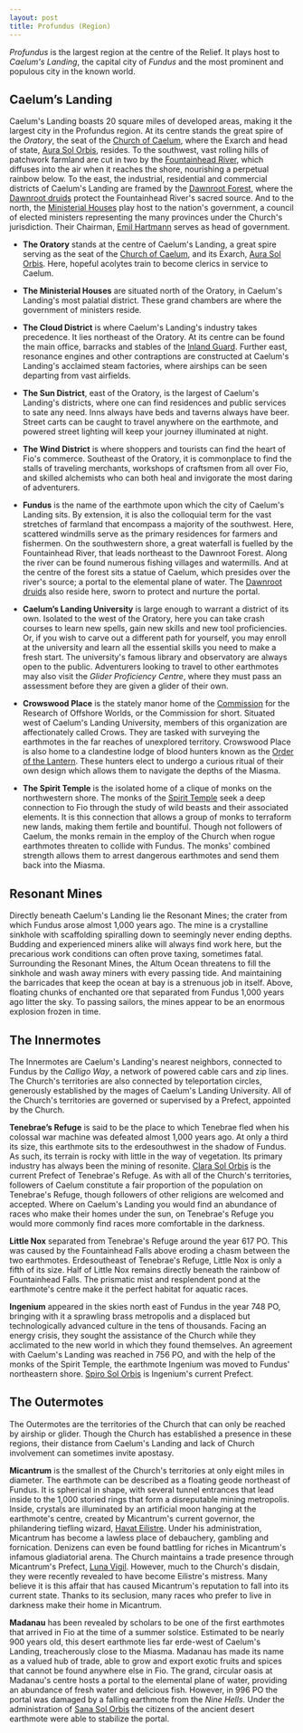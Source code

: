```yaml
---
layout: post
title: Profundus (Region)
---
```


*Profundus* is the largest region at the centre of the Relief. It plays host to *Caelum's Landing*, the capital city of *Fundus* and the most prominent and populous city in the known world.

## Caelum’s Landing

Caelum's Landing boasts 20 square miles of developed areas, making it the largest city in the Profundus region. At its centre stands the great spire of the *Oratory*, the seat of the [Church of Caelum](), where the Exarch and head of state, [Aura Sol Orbis](), resides. To the southwest, vast rolling hills of patchwork farmland are cut in two by the [Fountainhead River](), which diffuses into the air when it reaches the shore, nourishing a perpetual rainbow below. To the east, the industrial, residential and commercial districts of Caelum's Landing are framed by the [Dawnroot Forest](), where the [Dawnroot druids]() protect the Fountainhead River's sacred source. And to the north, the [Ministerial Houses]() play host to the nation's government, a council of elected ministers representing the many provinces under the Church's jurisdiction. Their Chairman, [Emil Hartmann]() serves as head of government.

- **The Oratory** stands at the centre of Caelum's Landing, a great spire serving as the seat of the [Church of Caelum](), and its Exarch, [Aura Sol Orbis](). Here, hopeful acolytes train to become clerics in service to Caelum.

- **The Ministerial Houses** are situated north of the Oratory, in Caelum's Landing's most palatial district. These grand chambers are where the government of ministers reside.

- **The Cloud District** is where Caelum's Landing's industry takes precedence. It lies northeast of the Oratory. At its centre can be found the main office, barracks and stables of the [Inland Guard](). Further east, resonance engines and other contraptions are constructed at Caelum's Landing's acclaimed steam factories, where airships can be seen departing from vast airfields.

- **The Sun District**, east of the Oratory, is the largest of Caelum's Landing's districts, where one can find residences and public services to sate any need. Inns always have beds and taverns always have beer. Street carts can be caught to travel anywhere on the earthmote, and powered street lighting will keep your journey illuminated at night.

- **The Wind District** is where shoppers and tourists can find the heart of Fio's commerce. Southeast of the Oratory, it is commonplace to find the stalls of traveling merchants, workshops of craftsmen from all over Fio, and skilled alchemists who can both heal and invigorate the most daring of adventurers.

- **Fundus** is the name of the earthmote upon which the city of Caelum's Landing sits. By extension, it is also the colloquial term for the vast stretches of farmland that encompass a majority of the southwest. Here, scattered windmills serve as the primary residences for farmers and fishermen. On the southwestern shore, a great waterfall is fuelled by the Fountainhead River, that leads northeast to the Dawnroot Forest. Along the river can be found numerous fishing villages and watermills. And at the centre of the forest sits a statue of Caelum, which presides over the river's source; a portal to the elemental plane of water. The [Dawnroot druids]() also reside here, sworn to protect and nurture the portal.

- **Caelum’s Landing University** is large enough to warrant a district of its own. Isolated to the west of the Oratory, here you can take crash courses to learn new spells, gain new skills and new tool proficiencies. Or, if you wish to carve out a different path for yourself, you may enroll at the university and learn all the essential skills you need to make a fresh start. The university's famous library and observatory are always open to the public. Adventurers looking to travel to other earthmotes may also visit the *Glider Proficiency Centre*, where they must pass an assessment before they are given a glider of their own.

- **Crowswood Place** is the stately manor home of the [Commission]() for the Research of Offshore Worlds, or the Commission for short. Situated west of Caelum's Landing University, members of this organization are affectionately called Crows. They are tasked with surveying the earthmotes in the far reaches of unexplored territory. Crowswood Place is also home to a clandestine lodge of blood hunters known as the [Order of the Lantern](). These hunters elect to undergo a curious ritual of their own design which allows them to navigate the depths of the Miasma.

- **The Spirit Temple** is the isolated home of a clique of monks on the northwestern shore. The monks of the [Spirit Temple]() seek a deep connection to Fio through the study of wild beasts and their associated elements. It is this connection that allows a group of monks to terraform new lands, making them fertile and bountiful. Though not followers of Caelum, the monks remain in the employ of the Church when rogue earthmotes threaten to collide with Fundus. The monks' combined strength allows them to arrest dangerous earthmotes and send them back into the Miasma.

## Resonant Mines

Directly beneath Caelum's Landing lie the Resonant Mines; the crater from which Fundus arose almost 1,000 years ago. The mine is a crystalline sinkhole with scaffolding spiralling down to seemingly never ending depths. Budding and experienced miners alike will always find work here, but the precarious work conditions can often prove taxing, sometimes fatal. Surrounding the Resonant Mines, the Altum Ocean threatens to fill the sinkhole and wash away miners with every passing tide. And maintaining the barricades that keep the ocean at bay is a strenuous job in itself. Above, floating chunks of enchanted ore that separated from Fundus 1,000 years ago litter the sky. To passing sailors, the mines appear to be an enormous explosion frozen in time.

## The Innermotes

The Innermotes are Caelum's Landing's nearest neighbors, connected to Fundus by the *Calligo Way*, a network of powered cable cars and zip lines. The Church's territories are also connected by teleportation circles, generously established by the mages of Caelum's Landing University. All of the Church's territories are governed or supervised by a Prefect, appointed by the Church.

**Tenebrae’s Refuge** is said to be the place to which Tenebrae fled when his colossal war machine was defeated almost 1,000 years ago. At only a third its size, this earthmote sits to the erdesouthwest in the shadow of Fundus. As such, its terrain is rocky with little in the way of vegetation. Its primary industry has always been the mining of resonite. [Clara Sol Orbis]() is the current Prefect of Tenebrae's Refuge. As with all of the Church's territories, followers of Caelum constitute a fair proportion of the population on Tenebrae's Refuge, though followers of other religions are welcomed and accepted. Where on Caelum's Landing you would find an abundance of races who make their homes under the sun, on Tenebrae's Refuge you would more commonly find races more comfortable in the darkness.

**Little Nox** separated from Tenebrae's Refuge around the year 617 PO. This was caused by the Fountainhead Falls above eroding a chasm between the two earthmotes. Erdesoutheast of Tenebrae's Refuge, Little Nox is only a fifth of its size. Half of Little Nox remains directly beneath the rainbow of Fountainhead Falls. The prismatic mist and resplendent pond at the earthmote's centre make it the perfect habitat for aquatic races.

**Ingenium** appeared in the skies north east of Fundus in the year 748 PO, bringing with it a sprawling brass metropolis and a displaced but technologically advanced culture in the tens of thousands. Facing an energy crisis, they sought the assistance of the Church while they acclimated to the new world in which they found themselves. An agreement with Caelum's Landing was reached in 756 PO, and with the help of the monks of the Spirit Temple, the earthmote Ingenium was moved to Fundus' northeastern shore. [Spiro Sol Orbis]() is Ingenium's current Prefect.

## The Outermotes

The Outermotes are the territories of the Church that can only be reached by airship or glider. Though the Church has established a presence in these regions, their distance from Caelum's Landing and lack of Church involvement can sometimes invite apostasy.

**Micantrum** is the smallest of the Church's territories at only eight miles in diameter. The earthmote can be described as a floating geode northeast of Fundus. It is spherical in shape, with several tunnel entrances that lead inside to the 1,000 storied rings that form a disreputable mining metropolis. Inside, crystals are illuminated by an artificial moon hanging at the earthmote's centre, created by Micantrum's current governor, the philandering tiefling wizard, [Havat Eilistre](). Under his administration, Micantrum has become a lawless place of debauchery, gambling and fornication. Denizens can even be found battling for riches in Micantrum's infamous gladiatorial arena. The Church maintains a trade presence through Micantrum's Prefect, [Luna Vigil](). However, much to the Church's disdain, they were recently revealed to have become Eilistre's mistress. Many believe it is this affair that has caused Micantrum's reputation to fall into its current state. Thanks to its seclusion, many races who prefer to live in darkness make their home in Micantrum.

**Madanau** has been revealed by scholars to be one of the first earthmotes that arrived in Fio at the time of a summer solstice. Estimated to be nearly 900 years old, this desert earthmote lies far erde-west of Caelum's Landing, treacherously close to the Miasma. Madanau has made its name as a valued hub of trade, able to grow and export exotic fruits and spices that cannot be found anywhere else in Fio. The grand, circular oasis at Madanau's centre hosts a portal to the elemental plane of water, providing an abundance of fresh water and delicious fish. However, in 996 PO the portal was damaged by a falling earthmote from the *Nine Hells*. Under the administration of [Sana Sol Orbis]() the citizens of the ancient desert earthmote were able to stabilize the portal.
